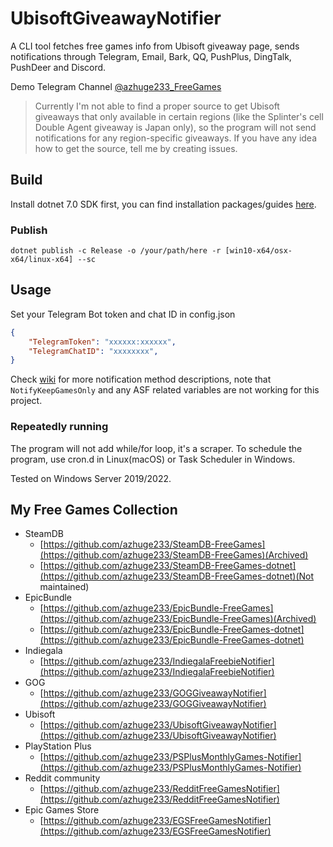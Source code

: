 # UbisoftGiveawayNotifier
A CLI tool fetches free games info from Ubisoft giveaway page, sends notifications through Telegram, Email, Bark, QQ, PushPlus, DingTalk, PushDeer and Discord.

Demo Telegram Channel [@azhuge233_FreeGames](https://t.me/azhuge233_FreeGames)

> Currently I'm not able to find a proper source to get Ubisoft giveaways that only available in certain regions (like the Splinter's cell Double Agent giveaway is Japan only), so the program will not send notifications for any region-specific giveaways.
> If you have any idea how to get the source, tell me by creating issues.

## Build

Install dotnet 7.0 SDK first, you can find installation packages/guides [here](https://dotnet.microsoft.com/download).

### Publish

```
dotnet publish -c Release -o /your/path/here -r [win10-x64/osx-x64/linux-x64] --sc
```

## Usage

Set your Telegram Bot token and chat ID in config.json

```json
{
	"TelegramToken": "xxxxxx:xxxxxx",
	"TelegramChatID": "xxxxxxxx",
}
```

Check [wiki](https://github.com/azhuge233/SteamDB-FreeGames-dotnet/wiki/Config-Description) for more notification method descriptions, note that `NotifyKeepGamesOnly` and any ASF related variables are not working for this project.

### Repeatedly running

The program will not add while/for loop, it's a scraper. To schedule the program, use cron.d in Linux(macOS) or Task Scheduler in Windows.

Tested on Windows Server 2019/2022.

## My Free Games Collection

- SteamDB
    - [https://github.com/azhuge233/SteamDB-FreeGames](https://github.com/azhuge233/SteamDB-FreeGames)(Archived)
    - [https://github.com/azhuge233/SteamDB-FreeGames-dotnet](https://github.com/azhuge233/SteamDB-FreeGames-dotnet)(Not maintained)
- EpicBundle
    - [https://github.com/azhuge233/EpicBundle-FreeGames](https://github.com/azhuge233/EpicBundle-FreeGames)(Archived)
    - [https://github.com/azhuge233/EpicBundle-FreeGames-dotnet](https://github.com/azhuge233/EpicBundle-FreeGames-dotnet)
- Indiegala
    - [https://github.com/azhuge233/IndiegalaFreebieNotifier](https://github.com/azhuge233/IndiegalaFreebieNotifier)
- GOG
    - [https://github.com/azhuge233/GOGGiveawayNotifier](https://github.com/azhuge233/GOGGiveawayNotifier)
- Ubisoft
    - [https://github.com/azhuge233/UbisoftGiveawayNotifier](https://github.com/azhuge233/UbisoftGiveawayNotifier)
- PlayStation Plus
    - [https://github.com/azhuge233/PSPlusMonthlyGames-Notifier](https://github.com/azhuge233/PSPlusMonthlyGames-Notifier)
- Reddit community
    - [https://github.com/azhuge233/RedditFreeGamesNotifier](https://github.com/azhuge233/RedditFreeGamesNotifier)
- Epic Games Store
    - [https://github.com/azhuge233/EGSFreeGamesNotifier](https://github.com/azhuge233/EGSFreeGamesNotifier)
